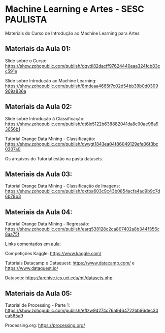 # Machine Learning e Artes - SESC PAULISTA

Materiais do Curso de Introdução ao Machine Learning para Artes


## Materiais da Aula 01:

Slide sobre o Curso: https://show.zohopublic.com/publish/dqvdl82dacff97624440eaa324fcb83cc591e

Slide sobre Introdução ao Machine Learning: https://show.zohopublic.com/publish/8mdeaa4665f7c02d54bb39b0d0309969a836a

## Materiais da Aula 02:

Slide sobre Introdução à Classificação: https://show.zohopublic.com/publish/dt6lx5122b638882041da8c00ae96a93656b1

Tutorial Orange Data Mining - Classificação: https://show.zohopublic.com/publish/dwygt1843ea04f86049129efe06f3bc0207a0

Os arquivos do Tutorial estão na pasta datasets.

## Materiais da Aula 03:

Tutorial Orange Data Mining - Classificação de Imagens: https://show.zohopublic.com/publish/dxtba603c9c43b0854acfa4ad9b9c7d6b78b3

## Materiais da Aula 04:

Tutorial Orange Data Mining - Regressão: https://show.zohopublic.com/publish/earq538128c2ca807402a8b344f356c8aa75f

Links comentados em aula:

Competições Kaggle: https://www.kaggle.com/

Tutoriais Datacamp e Dataquest: https://www.datacamp.com/ e https://www.dataquest.io/

Datasets: https://archive.ics.uci.edu/ml/datasets.php

## Materiais da Aula 05:

Tutorial de Processing - Parte 1: https://show.zohopublic.com/publish/eflzw94274c76a9464722bb96dec30ea565a9

Processing.org: https://processing.org/
